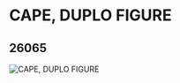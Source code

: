 # CAPE, DUPLO FIGURE
## 26065
![CAPE, DUPLO FIGURE](https://lc-www-live-s.legocdn.com/media/bricks/5/2/6145261.jpg)